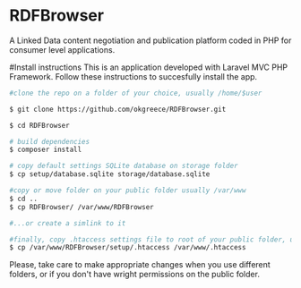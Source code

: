 # RDFBrowser
A Linked Data content negotiation and publication platform coded in PHP for consumer level applications.

#Install instructions
This is an application developed with Laravel MVC PHP Framework. Follow these instructions to succesfully install the app.

```sh
#clone the repo on a folder of your choice, usually /home/$user

$ git clone https://github.com/okgreece/RDFBrowser.git

$ cd RDFBrowser

# build dependencies
$ composer install

# copy default settings SQLite database on storage folder
$ cp setup/database.sqlite storage/database.sqlite

#copy or move folder on your public folder usually /var/www 
$ cd ..
$ cp RDFBrowser/ /var/www/RDFBrowser

#...or create a simlink to it

#finally, copy .htaccess settings file to root of your public folder, usually /var/www
$ cp /var/www/RDFBrowser/setup/.htaccess /var/www/.htaccess

```

Please, take care to make appropriate changes when you use different folders, or if you don't have wright permissions on the public folder. 
